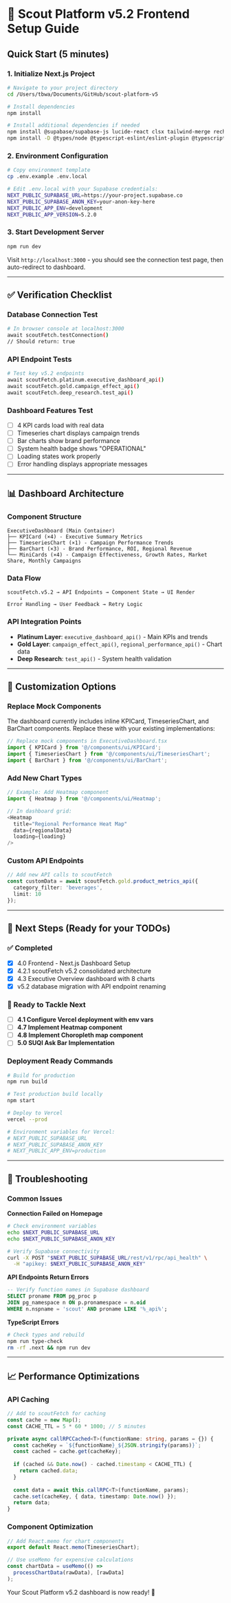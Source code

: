 # 🚀 Scout Platform v5.2 Frontend Setup Guide

## Quick Start (5 minutes)

### 1. Initialize Next.js Project
```bash
# Navigate to your project directory
cd /Users/tbwa/Documents/GitHub/scout-platform-v5

# Install dependencies
npm install

# Install additional dependencies if needed
npm install @supabase/supabase-js lucide-react clsx tailwind-merge recharts date-fns zustand
npm install -D @types/node @typescript-eslint/eslint-plugin @typescript-eslint/parser
```

### 2. Environment Configuration
```bash
# Copy environment template
cp .env.example .env.local

# Edit .env.local with your Supabase credentials:
NEXT_PUBLIC_SUPABASE_URL=https://your-project.supabase.co
NEXT_PUBLIC_SUPABASE_ANON_KEY=your-anon-key-here
NEXT_PUBLIC_APP_ENV=development
NEXT_PUBLIC_APP_VERSION=5.2.0
```

### 3. Start Development Server
```bash
npm run dev
```

Visit `http://localhost:3000` - you should see the connection test page, then auto-redirect to dashboard.

---

## ✅ Verification Checklist

### Database Connection Test
```bash
# In browser console at localhost:3000
await scoutFetch.testConnection()
// Should return: true
```

### API Endpoint Tests
```bash
# Test key v5.2 endpoints
await scoutFetch.platinum.executive_dashboard_api()
await scoutFetch.gold.campaign_effect_api()
await scoutFetch.deep_research.test_api()
```

### Dashboard Features Test
- [ ] 4 KPI cards load with real data
- [ ] Timeseries chart displays campaign trends
- [ ] Bar charts show brand performance
- [ ] System health badge shows "OPERATIONAL"
- [ ] Loading states work properly
- [ ] Error handling displays appropriate messages

---

## 📊 Dashboard Architecture

### Component Structure
```
ExecutiveDashboard (Main Container)
├── KPICard (×4) - Executive Summary Metrics
├── TimeseriesChart (×1) - Campaign Performance Trends  
├── BarChart (×3) - Brand Performance, ROI, Regional Revenue
└── MiniCards (×4) - Campaign Effectiveness, Growth Rates, Market Share, Monthly Campaigns
```

### Data Flow
```
scoutFetch.v5.2 → API Endpoints → Component State → UI Render
    ↓
Error Handling → User Feedback → Retry Logic
```

### API Integration Points
- **Platinum Layer**: `executive_dashboard_api()` - Main KPIs and trends
- **Gold Layer**: `campaign_effect_api()`, `regional_performance_api()` - Chart data
- **Deep Research**: `test_api()` - System health validation

---

## 🔧 Customization Options

### Replace Mock Components
The dashboard currently includes inline KPICard, TimeseriesChart, and BarChart components. Replace these with your existing implementations:

```typescript
// Replace mock components in ExecutiveDashboard.tsx
import { KPICard } from '@/components/ui/KPICard';
import { TimeseriesChart } from '@/components/ui/TimeseriesChart'; 
import { BarChart } from '@/components/ui/BarChart';
```

### Add New Chart Types
```typescript
// Example: Add Heatmap component
import { Heatmap } from '@/components/ui/Heatmap';

// In dashboard grid:
<Heatmap 
  title="Regional Performance Heat Map"
  data={regionalData}
  loading={loading}
/>
```

### Custom API Endpoints
```typescript
// Add new API calls to scoutFetch
const customData = await scoutFetch.gold.product_metrics_api({
  category_filter: 'beverages',
  limit: 10
});
```

---

## 🚀 Next Steps (Ready for your TODOs)

### ✅ Completed
- [x] 4.0 Frontend - Next.js Dashboard Setup
- [x] 4.2.1 scoutFetch v5.2 consolidated architecture  
- [x] 4.3 Executive Overview dashboard with 8 charts
- [x] v5.2 database migration with API endpoint renaming

### 🎯 Ready to Tackle Next
- [ ] **4.1 Configure Vercel deployment with env vars**
- [ ] **4.7 Implement Heatmap component**  
- [ ] **4.8 Implement Choropleth map component**
- [ ] **5.0 SUQI Ask Bar Implementation**

### Deployment Ready Commands
```bash
# Build for production
npm run build

# Test production build locally  
npm start

# Deploy to Vercel
vercel --prod

# Environment variables for Vercel:
# NEXT_PUBLIC_SUPABASE_URL
# NEXT_PUBLIC_SUPABASE_ANON_KEY  
# NEXT_PUBLIC_APP_ENV=production
```

---

## 🐛 Troubleshooting

### Common Issues

**Connection Failed on Homepage**
```bash
# Check environment variables
echo $NEXT_PUBLIC_SUPABASE_URL
echo $NEXT_PUBLIC_SUPABASE_ANON_KEY

# Verify Supabase connectivity
curl -X POST "$NEXT_PUBLIC_SUPABASE_URL/rest/v1/rpc/api_health" \
  -H "apikey: $NEXT_PUBLIC_SUPABASE_ANON_KEY"
```

**API Endpoints Return Errors**
```sql
-- Verify function names in Supabase dashboard
SELECT proname FROM pg_proc p 
JOIN pg_namespace n ON p.pronamespace = n.oid 
WHERE n.nspname = 'scout' AND proname LIKE '%_api%';
```

**TypeScript Errors**
```bash
# Check types and rebuild
npm run type-check
rm -rf .next && npm run dev
```

---

## 📈 Performance Optimizations

### API Caching
```typescript
// Add to scoutFetch for caching
const cache = new Map();
const CACHE_TTL = 5 * 60 * 1000; // 5 minutes

private async callRPCCached<T>(functionName: string, params = {}) {
  const cacheKey = `${functionName}_${JSON.stringify(params)}`;
  const cached = cache.get(cacheKey);
  
  if (cached && Date.now() - cached.timestamp < CACHE_TTL) {
    return cached.data;
  }
  
  const data = await this.callRPC<T>(functionName, params);
  cache.set(cacheKey, { data, timestamp: Date.now() });
  return data;
}
```

### Component Optimization
```typescript
// Add React.memo for chart components
export default React.memo(TimeseriesChart);

// Use useMemo for expensive calculations
const chartData = useMemo(() => 
  processChartData(rawData), [rawData]
);
```

Your Scout Platform v5.2 dashboard is now ready! 🎉